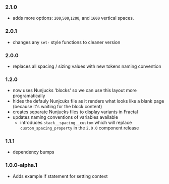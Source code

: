 ### 2.1.0

* adds more options: `200`,`500`,`1200`, and `1600` vertical spaces.

### 2.0.1

* changes any `set-` style functions to cleaner version

### 2.0.0

* replaces all spacing / sizing values with new tokens naming convention

### 1.2.0

* now uses Nunjucks 'blocks' so we can use this layout more programatically
* hides the defauly Nunjcuks file as it renders what looks like a blank page (because it's waiting for the block content)
* creates separate Nunjucks files to display variants in Fractal
* updates naming conventions of variables available
  * introduces `stack__spacing__custom` which will replace `custom_spacing_property` in the `2.0.0` component release

### 1.1.1

* dependency bumps

### 1.0.0-alpha.1

* Adds example if statement for setting context
